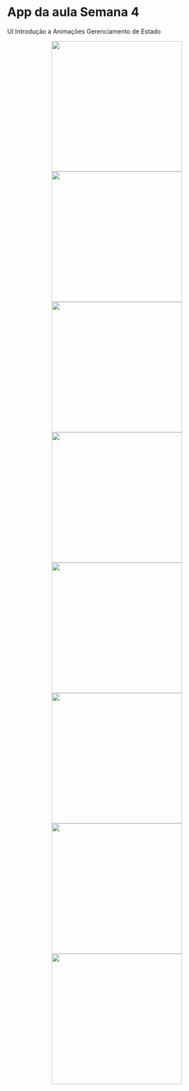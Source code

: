 # App da aula Semana 4
UI
Introdução a Animações
Gerenciamento de Estado

<p align="center">
  <img src="https://i.imgur.com/quvmunz.gif" width="300">
  <img src="https://i.imgur.com/YOv9FSr.png" width="300">
  <img src="https://i.imgur.com/lXp1DYA.png" width="300">
  <img src="https://i.imgur.com/JY0oWak.png" width="300">
  <img src="https://i.imgur.com/dwB8N2r.png" width="300">
  <img src="https://i.imgur.com/p3AQFZO.png" width="300">
  <img src="https://i.imgur.com/jQfNTGd.png" width="300">
  <img src="https://i.imgur.com/8b55g9A.png" width="300">
</p>
